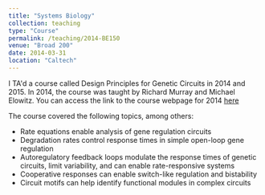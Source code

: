 ```yaml
---
title: "Systems Biology"
collection: teaching
type: "Course"
permalink: /teaching/2014-BE150
venue: "Broad 200"
date: 2014-03-31
location: "Caltech"
---
```

I TA'd a course called Design Principles for Genetic Circuits in 2014 and 2015. 
In 2014, the course was taught by Richard Murray and Michael Elowitz. You can access the link to the course webpage for 2014 [here](https://murray.cds.caltech.edu/index.php/BE_150/Bi_250_Spring_2014)

The course covered the following topics, among others: 
* Rate equations enable analysis of gene regulation circuits
* Degradation rates control response times in simple open-loop gene regulation
* Autoregulatory feedback loops modulate the response times of genetic circuits, limit variability, and can enable rate-responsive systems
* Cooperative responses can enable switch-like regulation and bistability
* Circuit motifs can help identify functional modules in complex circuits

